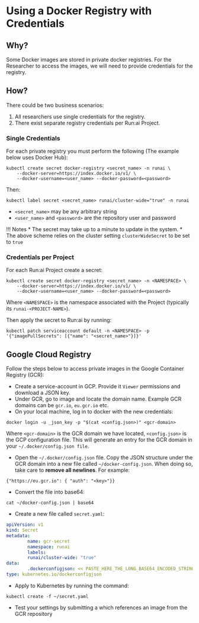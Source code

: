 # Using a Docker Registry with Credentials

## Why?

Some Docker images are stored in private docker registries. For the Researcher to access the images, we will need to provide credentials for the registry.

## How?

There could be two business scenarios:

1. All researchers use single credentials for the registry. 
2. There exist separate registry credentials per Run:ai Project. 

### Single Credentials

For each private registry you must perform the following (The example below uses Docker Hub):

```
kubectl create secret docker-registry <secret_name> -n runai \ 
    --docker-server=https://index.docker.io/v1/ \
    --docker-username=<user_name> --docker-password=<password>
```

Then:

```
kubectl label secret <secret_name> runai/cluster-wide="true" -n runai
```

* `<secret_name>` may be any arbitrary string
* `<user_name>` and `<password>` are the repository user and password

!!! Notes
         * The secret may take up to a minute to update in the system.
         * The above scheme relies on the cluster setting `clusterWideSecret` to be set to `true`


### Credentials per Project

For each Run:ai Project create a secret:

```
kubectl create secret docker-registry <secret_name> -n <NAMESPACE> \ 
    --docker-server=https://index.docker.io/v1/ \
    --docker-username=<user_name> --docker-password=<password>
```

Where `<NAMESPACE>` is the namespace associated with the Project (typically its `runai-<PROJECT-NAME>`).

Then apply the secret to Run:ai by running:

```
kubectl patch serviceaccount default -n <NAMESPACE> -p '{"imagePullSecrets": [{"name": "<secret_name>"}]}'
```

## Google Cloud Registry
Follow the steps below to access private images in the Google Container Registry (GCR):

* Create a service-account in GCP. Provide it `Viewer` permissions and download a JSON key.
* Under GCR, go to image and locate the domain name. Example GCR domains can be `gcr.io`, `eu.gcr.io` etc. 
* On your local machine, log in to docker with the new credentials:
```
docker login -u _json_key -p "$(cat <config.json>)" <gcr-domain>
```
 Where `<gcr-domain>` is the GCR domain we have located, `<config.json>` is the GCP configuration file. This will generate an entry for the GCR domain in your  `~/.docker/config.json file`.

 * Open the `~/.docker/config.json` file.  Copy the JSON structure under the GCR domain into a new file called `~/docker-config.json`. When doing so, take care to __remove all newlines__. For example:
```
{"https://eu.gcr.io": { "auth": "<key>"}}
```

* Convert the file into base64:
```
cat ~/docker-config.json | base64
```
* Create a new file called `secret.yaml`:

``` yaml
apiVersion: v1
kind: Secret
metadata:
        name: gcr-secret
        namespace: runai
        labels:
        runai/cluster-wide: "true"
data:
        .dockerconfigjson: << PASTE_HERE_THE_LONG_BASE64_ENCODED_STRING >>
type: kubernetes.io/dockerconfigjson
```

* Apply to Kubernetes by running  the command:
```
kubectl create -f ~/secret.yaml
```
* Test your settings by submitting a which references an image from the GCR repository

